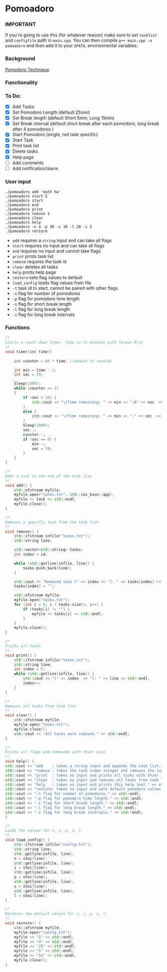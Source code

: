 # Pomoadoro

### IMPORTANT

If you're going to use this (for whatever reason) make sure to set `tasklist` and `configfile` path in `main.cpp`.
You can then compile `g++ main.cpp -o pomoadoro` and then add it to your `$PATH`, environmental variables.

### Background

[Pomodoro Technique](https://github.com/adoante/Pomoadoro/blob/main/Pomodoro%20Technique.md)
### Functionality

### To Do:

- [x] Add Tasks
- [x] Set Pomodoro Length (default 25min)
- [x] Set Break length (default Short 5min, Long 15min)
- [x] Set Break interval (default short break after each pomodoro, long break after 4 pomodoros )
- [x] Start Pomodoro (single, not task specific)
- [X] Start Task
- [x] Print task list
- [x] Delete tasks
- [x] Help page
- [ ] Add comments
- [ ] Add notification/alarm
### User input

```
./pomoadoro add 'math hw'
./pomoadoro start 5
./pomoadoro start
./pomoadoro end
./pomoadoro print
./pomoadoro remove 1
./pomoadoro clear
./pomoadoro help
./pomoadoro -n 4 -p 30 -s 10 -l 20 -i 2
./pomoadoro restore
```

- `add` requires a `string` input and can take all flags
- `start` requires no input and can take all flags
- `end` requires no input and cannot take flags
- `print` prints task list
- `remove` requires the task id
- `clear` deletes all tasks
- `help` prints help page
- `restore` sets flag values to default
- `load_config` loads flag values from file
- `-t` task id to start, cannot be paired with other flags
- `-n` flag for number of pomodoros
- `-p` flag for pomodoro time length
- `-s` flag for short break length
- `-l` flag for long break length
- `-i` flag for long break intervals
### Functions

```c++
/*
Starts a count down timer. Time is in minutes with format M:ss
*/
void timer(int time){
	
	int counter = 60 * time; //amount of seconds

	int min = time - 1;
	int sec = 59;

    Sleep(1000);
    while (counter >= 1)
    {
        if (sec < 10) {
			std::cout << "\rTime remaining: " << min << ":0" << sec  << std::flush;
		}
		else {
			std::cout << "\rTime remaining: " << min << ":" << sec  << std::flush;
		}
        Sleep(1000);
		sec--;
        counter--;
		if (sec == 0) {
			min--;
			sec = 59;
		}
    }
}
```

```c++
/*
Adds a task to the end of the task list
*/
void add() {
	std::ofstream myfile;
	myfile.open("tasks.txt", std::ios_base::app);
	myfile << task << std::endl;
	myfile.close();
}
```

```c++
/*
Removes a specific task from the task list
*/
void remove() {
	std::ifstream infile("tasks.txt");
	std::string line;

	std::vector<std::string> tasks;
	int index = id;

	while (std::getline(infile, line)) {
		tasks.push_back(line);
	}

	std::cout << "Removed task [" << index << "]: " << tasks[index] << std::endl;
	tasks[index] = "";

	std::ofstream myfile;
	myfile.open("tasks.txt");
	for (int i = 0; i < tasks.size(); i++) {
		if (tasks[i] != "") {
			myfile << tasks[i] << std::endl;
		}
	}
	myfile.close();
}
```

```c++
/*
Prints all tasks
*/
void print() {
	std::ifstream infile("tasks.txt");
	std::string line;
	int index = 0;
	while (std::getline(infile, line)) {
		std::cout << "[" << index  << "]: " << line << std::endl;
		index++;
	}
}
```

```c++
/*
Removes all tasks from task list
*/
void clear() {
	std::ofstream myfile;
	myfile.open("tasks.txt");
	myfile.close();
	std::cout << "All tasks were removed." << std::endl;
}
```

```c++
/*
Prints all flags and commands with thier uses
*/
void help() {
std::cout << "add    : takes a string input and appends the task list." << std::endl;
std::cout << "remove : takes the task index integer and removes the task from task list." << std::endl;
std::cout << "print  : takes no input and prints all tasks with thier index." << std::endl;
std::cout << "clear  : takes no input and removes all tasks from task list file." << std::endl;
std::cout << "help   : takes no input and prints this help text." << std::endl;
std::cout << "restore: takes no input and sets default pomodoro values." << std::endl;
std::cout << "-n flag for number of pomodoros." << std::endl;
std::cout << "-p flag for pomodoro time length." << std::endl;
std::cout << "-s flag for short break length." << std::endl;
std::cout << "-l flag for long break length." << std::endl;
std::cout << "-i flag for long break intervals." << std::endl;
}
```

```c++
/*
Loads the values for n, i, p, s, l.
*/
void load_config() {
	std::ifstream infile("config.txt");
	std::string line;
	std::getline(infile, line);
	n = stoi(line);
	std::getline(infile, line);
	i = stoi(line);
	std::getline(infile, line);
	p = stoi(line);
	std::getline(infile, line);
	s = stoi(line);
	std::getline(infile, line);
	l = stoi(line);
}
```

```c++
/*
Restores the default values for n, i, p, s, l.
*/
void restore() {
	std::ofstream myfile;
	myfile.open("config.txt");
	myfile << "1" << std::endl;
	myfile << "4" << std::endl;
	myfile << "25" << std::endl;
	myfile << "5" << std::endl;
	myfile << "15" << std::endl;
	myfile.close();
}
```
